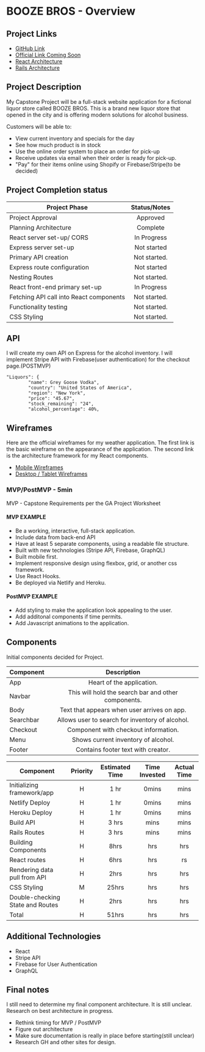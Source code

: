 # BOOZE BROS - Overview

## Project Links

- [GitHub Link](https://github.com/censoredbythefcc95/Capstone-Project.git)
- [Official Link Coming Soon]()
- [React Architecture](https://docs.google.com/drawings/d/1MKaMB9ZBuqYwpL_zWeFTS4ldHVOw_13i1GcoktvEhJc/edit)
- [Rails Architecture](https://docs.google.com/drawings/d/1uV9z12GmSFy5lU0cogFGxGZzBqruhpwzyBBcXqTEHRE/edit)

## Project Description

My Capstone Project will be a full-stack website application for a fictional liquor store called BOOZE BROS. This is a brand new liquor store that opened in the city and is offering modern solutions for alcohol business.

Customers will be able to:
- View current inventory and specials for the day
- See how much product is in stock
- Use the online order system to place an order for pick-up
- Receive updates via email when their order is ready for pick-up.
- "Pay" for their items online using Shopify or Firebase/Stripe(to be decided)

## Project Completion status

| Project Phase | Status/Notes | 
| --- | :---: |  
| Project Approval | Approved | 
| Planning Architecture | Complete  | 
| React server set-up/ CORS | In Progress | 
| Express server set-up | Not started |
| Primary API creation | Not started. |
| Express route configuration | Not started |
| Nesting Routes | Not started.  |
| React front-end primary set-up| In Progress  |
| Fetching API call into React components | Not started.  |
| Functionality testing | Not started. |
| CSS Styling | Not started. |

## API

I will create my own API on Express for the alcohol inventory. I will implement Stripe API with Firebase(user authentication) for the checkout page.(POSTMVP)


```
"Liquors": {
        "name": Grey Goose Vodka",
        "country": "United States of America",
        "region": "New York",
        "price": "45.67",
        "stock_remaining": "24",
        "alcohol_percentage": 40%,
```


## Wireframes

Here are the official wireframes for my weather application. The first link is the basic wireframe on the appearance of the application. The second link is the architecture framework for my React components.

- [Mobile Wireframes]()
- [Desktop / Tablet Wireframes]()


### MVP/PostMVP - 5min

MVP - Capstone Requirements per the GA Project Worksheet  

#### MVP EXAMPLE
- Be a working, interactive, full-stack application. 
- Include data from back-end API 
- Have at least 5 separate components, using a readable file structure. 
- Built with new technologies (Stripe API, Firebase, GraphQL)
- Built mobile first. 
- Implement responsive design using flexbox, grid, or another css framework. 
- Use React Hooks. 
- Be deployed via Netlify and Heroku.

#### PostMVP EXAMPLE

- Add styling to make the application look appealing to the user. 
- Add additonal components if time permits. 
- Add Javascript animations to the application. 

## Components
Initial components decided for Project. 

| Component | Description | 
| --- | :---: |  
| App | Heart of the application.| 
| Navbar | This will hold the search bar and other components. | 
| Body | Text that appears when user arrives on app. | 
| Searchbar | Allows user to search for inventory of alcohol. |
| Checkout | Component with checkout information. |
| Menu | Shows current inventory of alcohol. |
| Footer | Contains footer text with creator.|

| Component | Priority | Estimated Time | Time Invested | Actual Time |
| --- | :---: |  :---: | :---: | :---: |
| Initializing framework/app | H | 1 hr |0mins | mins |
| Netlify Deploy | H | 1 hr |0mins | mins |
| Heroku Deploy | H | 1 hr |0mins | mins |
| Build API | H | 3 hrs | mins | mins |
| Rails Routes | H | 3 hrs| mins | mins |
| Building Components | H | 8hrs| hrs | hrs |
| React routes | H | 6hrs| hrs | rs |
| Rendering data pull from API | H | 2hrs| hrs | hrs |
| CSS Styling | M | 25hrs| hrs | hrs |
| Double-checking State and Routes | H | 2hrs| hrs | hrs |
| Total | H | 51hrs| hrs | hrs |


## Additional Technologies

- React
- Stripe API
- Firebase for User Authentication
- GraphQL

## Final notes 

I still need to determine my final component architecture. It is still unclear. Research on best architecture in progress.

- Rethink timing for MVP / PostMVP
- Figure out architecture
- Make sure documentation is really in place before starting(still unclear)
- Research GH and other sites for design. 